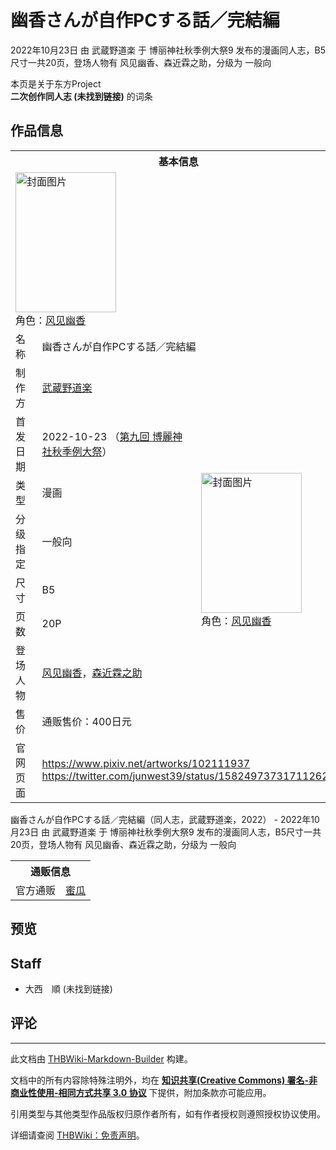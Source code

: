# 幽香さんが自作PCする話／完結編

<!-- source html: G:\repos\THBWiki-Markdown-Builder\THBWikiMarkdown\Temp\main\9\9c\ns0%3A%E5%B9%BD%E9%A6%99%E3%81%95%E3%82%93%E3%81%8C%E8%87%AA%E4%BD%9CPC%E3%81%99%E3%82%8B%E8%A9%B1%EF%BC%8F%E5%AE%8C%E7%B5%90%E7%B7%A8.html -->

2022年10月23日 由 武蔵野道楽 于 博丽神社秋季例大祭9 发布的漫画同人志，B5尺寸一共20页，登场人物有 风见幽香、森近霖之助，分级为 一般向

本页是关于东方Project  
 **二次创作同人志 (未找到链接)** 的词条

## 作品信息

<table><tbody><tr><th colspan="3">基本信息</th></tr><tr><td class="cover-artwork-mobile" colspan="2"><a href="./文件-幽香さんが自作PCする話／完結編封面.jpg.md" class="image" title="封面图片"><img alt="封面图片" src="https://upload.thwiki.cc/thumb/c/c8/%E5%B9%BD%E9%A6%99%E3%81%95%E3%82%93%E3%81%8C%E8%87%AA%E4%BD%9CPC%E3%81%99%E3%82%8B%E8%A9%B1%EF%BC%8F%E5%AE%8C%E7%B5%90%E7%B7%A8%E5%B0%81%E9%9D%A2.jpg/161px-%E5%B9%BD%E9%A6%99%E3%81%95%E3%82%93%E3%81%8C%E8%87%AA%E4%BD%9CPC%E3%81%99%E3%82%8B%E8%A9%B1%EF%BC%8F%E5%AE%8C%E7%B5%90%E7%B7%A8%E5%B0%81%E9%9D%A2.jpg" decoding="async" loading="lazy" width="161" height="224" srcset="https://upload.thwiki.cc/thumb/c/c8/%E5%B9%BD%E9%A6%99%E3%81%95%E3%82%93%E3%81%8C%E8%87%AA%E4%BD%9CPC%E3%81%99%E3%82%8B%E8%A9%B1%EF%BC%8F%E5%AE%8C%E7%B5%90%E7%B7%A8%E5%B0%81%E9%9D%A2.jpg/242px-%E5%B9%BD%E9%A6%99%E3%81%95%E3%82%93%E3%81%8C%E8%87%AA%E4%BD%9CPC%E3%81%99%E3%82%8B%E8%A9%B1%EF%BC%8F%E5%AE%8C%E7%B5%90%E7%B7%A8%E5%B0%81%E9%9D%A2.jpg 1.5x, https://upload.thwiki.cc/thumb/c/c8/%E5%B9%BD%E9%A6%99%E3%81%95%E3%82%93%E3%81%8C%E8%87%AA%E4%BD%9CPC%E3%81%99%E3%82%8B%E8%A9%B1%EF%BC%8F%E5%AE%8C%E7%B5%90%E7%B7%A8%E5%B0%81%E9%9D%A2.jpg/322px-%E5%B9%BD%E9%A6%99%E3%81%95%E3%82%93%E3%81%8C%E8%87%AA%E4%BD%9CPC%E3%81%99%E3%82%8B%E8%A9%B1%EF%BC%8F%E5%AE%8C%E7%B5%90%E7%B7%A8%E5%B0%81%E9%9D%A2.jpg 2x" data-file-width="864" data-file-height="1200"></a><div class="cover-char">角色：<a href="./风见幽香.md" title="风见幽香">风见幽香</a></div></td>
</tr><tr><td class="label">名称</td><td colspan="2"> 幽香さんが自作PCする話／完結編 </td></tr><tr><td class="label">制作方</td><td><a href="./武蔵野道楽.md" title="武蔵野道楽">武蔵野道楽</a></td><td class="cover-artwork" rowspan="8" style="min-width:224px;"><a href="./文件-幽香さんが自作PCする話／完結編封面.jpg.md" class="image" title="封面图片"><img alt="封面图片" src="https://upload.thwiki.cc/thumb/c/c8/%E5%B9%BD%E9%A6%99%E3%81%95%E3%82%93%E3%81%8C%E8%87%AA%E4%BD%9CPC%E3%81%99%E3%82%8B%E8%A9%B1%EF%BC%8F%E5%AE%8C%E7%B5%90%E7%B7%A8%E5%B0%81%E9%9D%A2.jpg/161px-%E5%B9%BD%E9%A6%99%E3%81%95%E3%82%93%E3%81%8C%E8%87%AA%E4%BD%9CPC%E3%81%99%E3%82%8B%E8%A9%B1%EF%BC%8F%E5%AE%8C%E7%B5%90%E7%B7%A8%E5%B0%81%E9%9D%A2.jpg" decoding="async" loading="lazy" width="161" height="224" srcset="https://upload.thwiki.cc/thumb/c/c8/%E5%B9%BD%E9%A6%99%E3%81%95%E3%82%93%E3%81%8C%E8%87%AA%E4%BD%9CPC%E3%81%99%E3%82%8B%E8%A9%B1%EF%BC%8F%E5%AE%8C%E7%B5%90%E7%B7%A8%E5%B0%81%E9%9D%A2.jpg/242px-%E5%B9%BD%E9%A6%99%E3%81%95%E3%82%93%E3%81%8C%E8%87%AA%E4%BD%9CPC%E3%81%99%E3%82%8B%E8%A9%B1%EF%BC%8F%E5%AE%8C%E7%B5%90%E7%B7%A8%E5%B0%81%E9%9D%A2.jpg 1.5x, https://upload.thwiki.cc/thumb/c/c8/%E5%B9%BD%E9%A6%99%E3%81%95%E3%82%93%E3%81%8C%E8%87%AA%E4%BD%9CPC%E3%81%99%E3%82%8B%E8%A9%B1%EF%BC%8F%E5%AE%8C%E7%B5%90%E7%B7%A8%E5%B0%81%E9%9D%A2.jpg/322px-%E5%B9%BD%E9%A6%99%E3%81%95%E3%82%93%E3%81%8C%E8%87%AA%E4%BD%9CPC%E3%81%99%E3%82%8B%E8%A9%B1%EF%BC%8F%E5%AE%8C%E7%B5%90%E7%B7%A8%E5%B0%81%E9%9D%A2.jpg 2x" data-file-width="864" data-file-height="1200"></a><div class="cover-char">角色：<a href="./风见幽香.md" title="风见幽香">风见幽香</a></div></td>
</tr><tr><td class="label">首发日期</td><td>2022-10-23&#160;（<a href="/展会作品列表?e=%E5%8D%9A%E4%B8%BD%E7%A5%9E%E7%A4%BE%E7%A7%8B%E5%AD%A3%E4%BE%8B%E5%A4%A7%E7%A5%AD%239">第九回 博麗神社秋季例大祭</a>）</td></tr><tr><td class="label">类型</td><td>漫画</td></tr><tr><td class="label">分级指定</td><td>一般向</td></tr><tr><td class="label">尺寸</td><td>B5</td></tr><tr><td class="label">页数</td><td>20P</td></tr><tr><td class="label">登场人物</td><td><a href="./风见幽香.md" title="风见幽香">风见幽香</a>，<a href="./森近霖之助.md" title="森近霖之助">森近霖之助</a></td></tr><tr><td class="label">售价</td><td>通贩售价：400日元</td></tr>
<tr><td class="label">官网页面</td><td colspan="2"><a rel="nofollow" class="external free" href="https://www.pixiv.net/artworks/102111937">https://www.pixiv.net/artworks/102111937</a><br><a rel="nofollow" class="external free" href="https://twitter.com/junwest39/status/1582497373171126274">https://twitter.com/junwest39/status/1582497373171126274</a></td></tr></tbody></table>

幽香さんが自作PCする話／完結編（同人志，武蔵野道楽，2022） - 2022年10月23日 由 武蔵野道楽 于 博丽神社秋季例大祭9 发布的漫画同人志，B5尺寸一共20页，登场人物有 风见幽香、森近霖之助，分级为 一般向

<table><tbody><tr><th colspan="3">通贩信息</th></tr><tr><td class="label">官方通贩</td><td colspan="2"><a rel="nofollow" class="external text" href="https://www.melonbooks.co.jp/detail/detail.php?product_id=1682131">蜜瓜</a></td></tr></tbody></table>



## 预览

## Staff
- 大西　順 (未找到链接)


## 评论




---

此文档由 [THBWiki-Markdown-Builder](https://github.com/Delsin-Yu/THBWiki-Markdown-Builder) 构建。

文档中的所有内容除特殊注明外，均在 [**知识共享(Creative Commons) 署名-非商业性使用-相同方式共享 3.0 协议**](https://creativecommons.org/licenses/by-sa/3.0/deed.zh-hans) 下提供，附加条款亦可能应用。

引用类型与其他类型作品版权归原作者所有，如有作者授权则遵照授权协议使用。

详细请查阅 [THBWiki：免责声明](https://thbwiki.cc/THBWiki:%E5%85%8D%E8%B4%A3%E5%A3%B0%E6%98%8E)。

